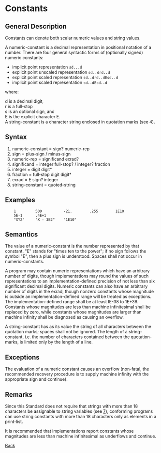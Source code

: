 # Constants
## General Description 

Constants can denote both scalar numeric values and string values. 

A numeric-constant is a decimal representation in positional notation of a number. There are four general syntactic forms of (optionally signed) numeric constants:

- implicit point representation                `sd...d`
- explicit point unscaled representation       `sd..drd..d`
- explicit point scaled representation         `sd..drd..dEsd..d`
- implicit point scaled representation         `sd..dEsd..d`
    
where: 

d is a decimal digit,<br>
r is a full-stop<br>
s is an optional sign, and<br> 
E is the explicit character E.<br>
A string-constant is a character string enclosed in quotation marks (see 4).

## Syntax 

1. numeric-constant = sign? numeric-rep
2. sign = plus-sign / minus-sign
3. numeric-rep = significand exrad?
4. significand = integer full-stop? / integer? fraction 
5. integer = digit digit* 
6. fraction = full-stop digit digit* 
7. exrad = E sign? integer 
8. string-constant = quoted-string 

## Examples 

```BASIC
    1         500          -21.        .255        1E10
    5E-1      .4E+1 
    "XYZ"     "X - 3B2"    "1E10"
```

## Semantics

The value of a numeric-constant is the number represented by that constant. "E" stands for "times ten to the power"; if no sign follows the symbol "E", then a plus sign is understood. Spaces shall not occur in numeric-constants. 

A program may contain numeric representations which have an arbitrary number of digits, though implementations may round the values of such representations to an implementation-defined precision of not less than six significant decimal digits. Numeric constants can also have an arbitrary number of digits in the exrad, though nonzero constants whose magnitude is outside an implementation-defined range will be treated as exceptions. The implementation-defined range shall be at least IE-38 to 1E+38. Constants whose magnitudes are less than machine infinitesimal shall be replaced by zero, while constants whose magnitudes are larger than machine infinity shall be diagnosed as causing an overflow. 

A string-constant has as its value the string of all characters between the quotation marks; spaces shall not be ignored. The length of a string-constant, i.e. the number of characters contained between the quotation-marks, is limited only by the length of a line. 

## Exceptions 

The evaluation of a numeric constant causes an overflow (non-fatal, the recommended recovery procedure is to supply machine infinity with the appropriate sign and continue). 

## Remarks 

Since this Standard does not require that strings with more than 18 characters be assignable to string variables (see [7](7_variables.md)), conforming programs can use string constants with more than 18 characters only as elements in a print-list.

It is recommended that implementations report constants whose magnitudes are less than machine infinitesimal as underflows and continue.

[Back](./)
